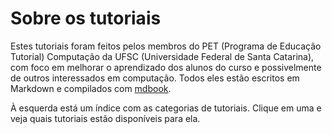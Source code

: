 Sobre os tutoriais
==================

Estes tutoriais foram feitos pelos membros do PET (Programa de Educação
Tutorial) Computação da UFSC (Universidade Federal de Santa Catarina), com foco
em melhorar o aprendizado dos alunos do curso e possivelmente de outros
interessados em computação. Todos eles estão escritos em Markdown e compilados
com [mdbook](https://rust-lang-nursery.github.io/mdBook/).

À esquerda está um índice com as categorias de tutoriais. Clique em uma e veja
quais tutoriais estão disponíveis para ela.
